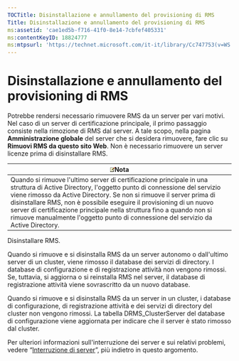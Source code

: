 ```yaml
---
TOCTitle: Disinstallazione e annullamento del provisioning di RMS
Title: Disinstallazione e annullamento del provisioning di RMS
ms:assetid: 'cae1ed5b-f716-41f0-8e14-7cbfef405331'
ms:contentKeyID: 18824777
ms:mtpsurl: 'https://technet.microsoft.com/it-it/library/Cc747753(v=WS.10)'
---
```


Disinstallazione e annullamento del provisioning di RMS
=======================================================

Potrebbe rendersi necessario rimuovere RMS da un server per vari motivi. Nel caso di un server di certificazione principale, il primo passaggio consiste nella rimozione di RMS dal server. A tale scopo, nella pagina **Amministrazione globale** del server che si desidera rimuovere, fare clic su **Rimuovi RMS da questo sito Web**. Non è necessario rimuovere un server licenze prima di disinstallare RMS.

| ![](images/Cc747753.note(WS.10).gif)Nota                                                                                                                                                                                                                                                                                                                                                                                          |
|----------------------------------------------------------------------------------------------------------------------------------------------------------------------------------------------------------------------------------------------------------------------------------------------------------------------------------------------------------------------------------------------------------------------------------------------------------------|
| Quando si rimuove l'ultimo server di certificazione principale in una struttura di Active Directory, l'oggetto punto di connessione del servizio viene rimosso da Active Directory. Se non si rimuove il server prima di disinstallare RMS, non è possibile eseguire il provisioning di un nuovo server di certificazione principale nella struttura fino a quando non si rimuove manualmente l'oggetto punto di connessione del servizio da Active Directory. |

Disinstallare RMS.

Quando si rimuove e si disinstalla RMS da un server autonomo o dall'ultimo server di un cluster, viene rimosso il database dei servizi di directory. I database di configurazione e di registrazione attività non vengono rimossi. Se, tuttavia, si aggiorna o si reinstalla RMS nel server, il database di registrazione attività viene sovrascritto da un nuovo database.

Quando si rimuove e si disinstalla RMS da un server in un cluster, i database di configurazione, di registrazione attività e dei servizi di directory del cluster non vengono rimossi. La tabella DRMS\_ClusterServer del database di configurazione viene aggiornata per indicare che il server è stato rimosso dal cluster.

Per ulteriori informazioni sull'interruzione dei server e sui relativi problemi, vedere “[Interruzione di server](https://technet.microsoft.com/52005e2e-9563-4ba0-906c-3cc76f9c378f)”, più indietro in questo argomento.
